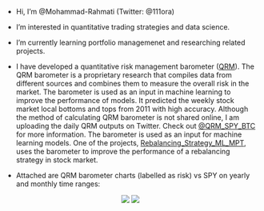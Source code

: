 - Hi, I’m @Mohammad-Rahmati (Twitter: @111ora)
- I’m interested in quantitative trading strategies and data science.
- I’m currently learning portfolio managemenet and researching related projects. 
- I have developed a quantitative risk management barometer ([QRM](https://github.com/Mohammad-Rahmati/QRM_barometer)). The QRM barometer is a proprietary research that compiles data from different sources and combines them to measure the overall risk in the market. The barometer is used as an input in machine learning to improve the performance of models. It predicted the weekly stock market local bottoms and tops from 2011 with high accuracy. Although the method of calculating QRM barometer is not shared online, I am uploading the daily QRM outputs on Twitter. Check out [@QRM_SPY_BTC](https://twitter.com/QRM_SPY_BTC) for more information. The barometer is used as an input for machine learning models. One of the projects, [Rebalancing_Strategy_ML_MPT](https://github.com/Mohammad-Rahmati/Rebalancing_Strategy_ML_MPT), uses the barometer to improve the performance of a rebalancing strategy in stock market. 

- Attached are QRM barometer charts (labelled as risk) vs SPY on yearly and monthly time ranges:

<p align="center">
  <img src="https://user-images.githubusercontent.com/22165051/150571523-0c90bd10-5319-4762-b632-64a12132b055.png" />
  <img src="https://user-images.githubusercontent.com/22165051/150571535-eb716c80-9f3e-43fd-9b5a-61b30f961225.png" />  
</p>
